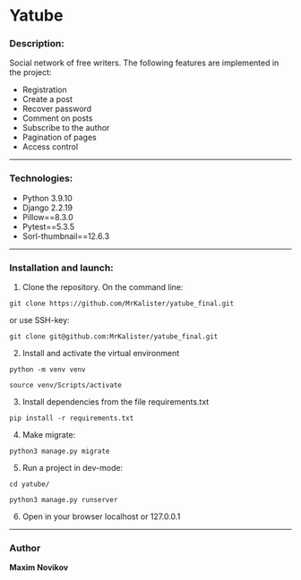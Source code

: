 # Yatube
### Description:
Social network of free writers. The following features are implemented in the project:
* Registration
* Create a post
* Recover password
* Comment on posts
* Subscribe to the author
* Pagination of pages
* Access control
---
### Technologies:
* Python 3.9.10
* Django 2.2.19
* Pillow==8.3.0
* Pytest==5.3.5
* Sorl-thumbnail==12.6.3
---
### Installation and launch:
1. Clone the repository. On the command line:
```
git clone https://github.com/MrKalister/yatube_final.git
```
or use SSH-key:
```
git clone git@github.com:MrKalister/yatube_final.git
```
2. Install and activate the virtual environment
```
python -m venv venv
```
```
source venv/Scripts/activate
```
3. Install dependencies from the file requirements.txt
```
pip install -r requirements.txt
``` 
4. Make migrate:
```
python3 manage.py migrate
```
5. Run a project in dev-mode:
```
cd yatube/
```
```
python3 manage.py runserver
```
6. Open in your browser localhost or 127.0.0.1
---

### Author
 **Maxim Novikov** 
